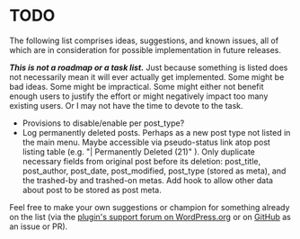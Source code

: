
# TODO

The following list comprises ideas, suggestions, and known issues, all of which are in consideration for possible implementation in future releases.

***This is not a roadmap or a task list.*** Just because something is listed does not necessarily mean it will ever actually get implemented. Some might be bad ideas. Some might be impractical. Some might either not benefit enough users to justify the effort or might negatively impact too many existing users. Or I may not have the time to devote to the task.

* Provisions to disable/enable per post_type?
* Log permanently deleted posts. Perhaps as a new post type not listed in the main menu. Maybe accessible via pseudo-status link atop post listing table (e.g. "| Permanently Deleted (21)" ). Only duplicate necessary fields from original post before its deletion: post_title, post_author, post_date, post_modified, post_type (stored as meta), and the trashed-by and trashed-on metas. Add hook to allow other data about post to be stored as post meta.

Feel free to make your own suggestions or champion for something already on the list (via the [plugin's support forum on WordPress.org](https://wordpress.org/support/plugin/trashed-by/) or on [GitHub](https://github.com/coffee2code/trashed-by/) as an issue or PR).
 